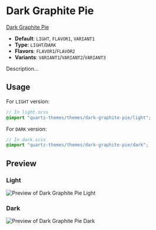# Dark Graphite Pie

[Dark Graphite Pie](#)

- **Default**: `LIGHT`, `FLAVOR1`, `VARIANT1`
- **Type**: `LIGHT`/`DARK`
- **Flavors**: `FLAVOR1`/`FLAVOR2`
- **Variants**: `VARIANT1`/`VARIANT2`/`VARIANT3`

Description...

## Usage

For `LIGHT` version:

```scss
// In light.scss
@import "quartz-themes/themes/dark-graphite-pie/light";
```

For `DARK` version:

```scss
// In dark.scss
@import "quartz-themes/themes/dark-graphite-pie/dark";
```

## Preview

### Light

![Preview of Dark Graphite Pie Light](preview-light.png)

### Dark

![Preview of Dark Graphite Pie Dark](preview-dark.png)
